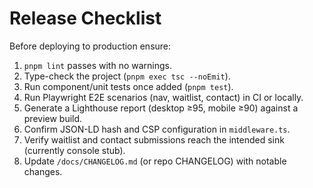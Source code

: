# Release Checklist

Before deploying to production ensure:

1. `pnpm lint` passes with no warnings.
2. Type-check the project (`pnpm exec tsc --noEmit`).
3. Run component/unit tests once added (`pnpm test`).
4. Run Playwright E2E scenarios (nav, waitlist, contact) in CI or locally.
5. Generate a Lighthouse report (desktop ≥95, mobile ≥90) against a preview build.
6. Confirm JSON-LD hash and CSP configuration in `middleware.ts`.
7. Verify waitlist and contact submissions reach the intended sink (currently console stub).
8. Update `/docs/CHANGELOG.md` (or repo CHANGELOG) with notable changes.
